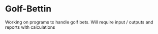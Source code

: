 # Golf-Bettin
Working on programs to handle golf bets. 
Will require input / outputs and reports with calculations
